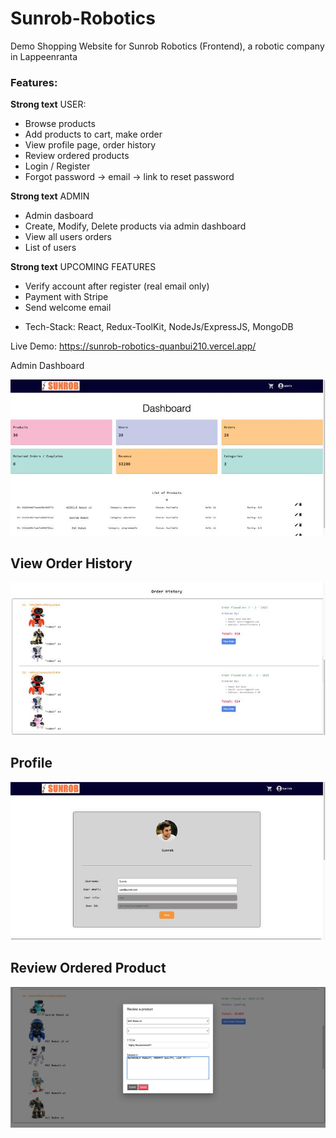# Sunrob-Robotics
Demo Shopping Website for Sunrob Robotics (Frontend), a robotic company in Lappeenranta

### Features:
**Strong text** USER:
- Browse products
- Add products to cart, make order
- View profile page, order history
- Review ordered products
- Login / Register 
- Forgot password -> email -> link to reset password

**Strong text** ADMIN
- Admin dasboard
- Create, Modify, Delete products via admin dashboard
- View all users orders
- List of users


**Strong text** UPCOMING FEATURES
- Verify account after register (real email only)
- Payment with Stripe
- Send welcome email


* Tech-Stack: React, Redux-ToolKit, NodeJs/ExpressJS, MongoDB


Live Demo: https://sunrob-robotics-quanbui210.vercel.app/



 Admin Dashboard

![admin dashboard](image-3.png)

## View Order History
![order-history](image-2.png)

## Profile 

![profile](image-1.png)


## Review Ordered Product

![review](image.png)



